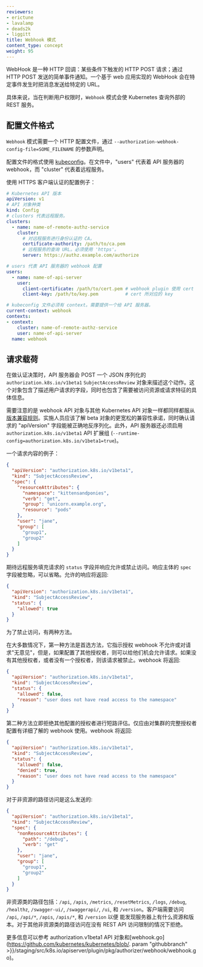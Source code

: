 ```yaml
---
reviewers:
- erictune
- lavalamp
- deads2k
- liggitt
title: Webhook 模式
content_type: concept
weight: 95
---
```

<!-- 
---
reviewers:
- erictune
- lavalamp
- deads2k
- liggitt
title: Webhook Mode
content_type: concept
weight: 95
---
-->

<!-- overview -->
<!-- 
A WebHook is an HTTP callback: an HTTP POST that occurs when something happens; a simple event-notification via HTTP POST. A web application implementing WebHooks will POST a message to a URL when certain things happen. 
-->
WebHook 是一种 HTTP 回调：某些条件下触发的 HTTP POST 请求；通过 HTTP POST 发送的简单事件通知。一个基于 web 应用实现的 WebHook 会在特定事件发生时把消息发送给特定的 URL。


<!-- body -->
<!-- 
When specified, mode `Webhook` causes Kubernetes to query an outside REST
service when determining user privileges. 
-->
具体来说，当在判断用户权限时，`Webhook` 模式会使 Kubernetes 查询外部的 REST 服务。

<!-- 
## Configuration File Format 
-->
## 配置文件格式

<!-- 
Mode `Webhook` requires a file for HTTP configuration, specify by the
`--authorization-webhook-config-file=SOME_FILENAME` flag. 
-->
`Webhook` 模式需要一个 HTTP 配置文件，通过 `--authorization-webhook-config-file=SOME_FILENAME` 的参数声明。

<!-- 
The configuration file uses the [kubeconfig](/docs/tasks/access-application-cluster/configure-access-multiple-clusters/)
file format. Within the file "users" refers to the API Server webhook and
"clusters" refers to the remote service. 
-->
配置文件的格式使用 [kubeconfig](/docs/tasks/access-application-cluster/configure-access-multiple-clusters/)。在文件中，"users" 代表着 API 服务器的 webhook，而 "cluster" 代表着远程服务。

<!-- 
A configuration example which uses HTTPS client auth: 
-->
使用 HTTPS 客户端认证的配置例子：

<!-- 
```yaml
# Kubernetes API version
apiVersion: v1
# kind of the API object
kind: Config
# clusters refers to the remote service.
clusters:
  - name: name-of-remote-authz-service
    cluster:
      # CA for verifying the remote service.
      certificate-authority: /path/to/ca.pem
      # URL of remote service to query. Must use 'https'. May not include parameters.
      server: https://authz.example.com/authorize

# users refers to the API Server's webhook configuration.
users:
  - name: name-of-api-server
    user:
      client-certificate: /path/to/cert.pem # cert for the webhook plugin to use
      client-key: /path/to/key.pem          # key matching the cert

# kubeconfig files require a context. Provide one for the API Server.
current-context: webhook
contexts:
- context:
    cluster: name-of-remote-authz-service
    user: name-of-api-server
  name: webhook
```
-->
```yaml
# Kubernetes API 版本
apiVersion: v1
# API 对象种类
kind: Config
# clusters 代表远程服务。
clusters:
  - name: name-of-remote-authz-service
    cluster:
      # 对远程服务进行身份认证的 CA。
      certificate-authority: /path/to/ca.pem
      # 远程服务的查询 URL。必须使用 'https'。
      server: https://authz.example.com/authorize

# users 代表 API 服务器的 webhook 配置
users:
  - name: name-of-api-server
    user:
      client-certificate: /path/to/cert.pem # webhook plugin 使用 cert
      client-key: /path/to/key.pem          # cert 所对应的 key

# kubeconfig 文件必须有 context。需要提供一个给 API 服务器。
current-context: webhook
contexts:
- context:
    cluster: name-of-remote-authz-service
    user: name-of-api-server
  name: webhook
```

<!-- 
## Request Payloads 
-->
## 请求载荷

<!-- 
When faced with an authorization decision, the API Server POSTs a JSON-
serialized `authorization.k8s.io/v1beta1` `SubjectAccessReview` object describing the
action. This object contains fields describing the user attempting to make the
request, and either details about the resource being accessed or requests
attributes. 
-->
在做认证决策时，API 服务器会 POST 一个 JSON 序列化的 `authorization.k8s.io/v1beta1` `SubjectAccessReview` 对象来描述这个动作。这个对象包含了描述用户请求的字段，同时也包含了需要被访问资源或请求特征的具体信息。

<!-- 
Note that webhook API objects are subject to the same [versioning compatibility rules](/docs/concepts/overview/kubernetes-api/)
as other Kubernetes API objects. Implementers should be aware of looser
compatibility promises for beta objects and check the "apiVersion" field of the
request to ensure correct deserialization. Additionally, the API Server must
enable the `authorization.k8s.io/v1beta1` API extensions group (`--runtime-config=authorization.k8s.io/v1beta1=true`). 
-->
需要注意的是 webhook API 对象与其他 Kubernetes API 对象一样都同样都服从[版本兼容规则](/docs/concepts/overview/kubernetes-api/)。实施人员应该了解 beta 对象的更宽松的兼容性承诺，同时确认请求的 "apiVersion" 字段能被正确地反序列化。此外，API 服务器还必须启用 `authorization.k8s.io/v1beta1` API 扩展组 (`--runtime-config=authorization.k8s.io/v1beta1=true`)。

<!-- 
An example request body: 
-->
一个请求内容的例子：

```json
{
  "apiVersion": "authorization.k8s.io/v1beta1",
  "kind": "SubjectAccessReview",
  "spec": {
    "resourceAttributes": {
      "namespace": "kittensandponies",
      "verb": "get",
      "group": "unicorn.example.org",
      "resource": "pods"
    },
    "user": "jane",
    "group": [
      "group1",
      "group2"
    ]
  }
}
```

<!-- 
The remote service is expected to fill the `status` field of
the request and respond to either allow or disallow access. The response body's
`spec` field is ignored and may be omitted. A permissive response would return: 
-->
期待远程服务填充请求的 `status` 字段并响应允许或禁止访问。响应主体的 `spec` 字段被忽略，可以省略。允许的响应将返回:
```json
{
  "apiVersion": "authorization.k8s.io/v1beta1",
  "kind": "SubjectAccessReview",
  "status": {
    "allowed": true
  }
}
```

<!-- 
For disallowing access there are two methods. 
-->
为了禁止访问，有两种方法。

<!-- 
The first method is preferred in most cases, and indicates the authorization
webhook does not allow, or has "no opinion" about the request, but if other 
authorizers are configured, they are given a chance to allow the request. 
If there are no other authorizers, or none of them allow the request, the 
request is forbidden. The webhook would return: 
-->
在大多数情况下，第一种方法是首选方法，它指示授权 webhook 不允许或对请求"无意见"，但是，如果配置了其他授权者，则可以给他们机会允许请求。如果没有其他授权者，或者没有一个授权者，则该请求被禁止。webhook 将返回:

```json
{
  "apiVersion": "authorization.k8s.io/v1beta1",
  "kind": "SubjectAccessReview",
  "status": {
    "allowed": false,
    "reason": "user does not have read access to the namespace"
  }
}
```

<!-- 
The second method denies immediately, short-circuiting evaluation by other 
configured authorizers. This should only be used by webhooks that have 
detailed knowledge of the full authorizer configuration of the cluster. 
The webhook would return: 
-->
第二种方法立即拒绝其他配置的授权者进行短路评估。仅应由对集群的完整授权者配置有详细了解的 webhook 使用。webhook 将返回:

```json
{
  "apiVersion": "authorization.k8s.io/v1beta1",
  "kind": "SubjectAccessReview",
  "status": {
    "allowed": false,
    "denied": true,
    "reason": "user does not have read access to the namespace"
  }
}
```

<!-- 
Access to non-resource paths are sent as: 
-->
对于非资源的路径访问是这么发送的:

```json
{
  "apiVersion": "authorization.k8s.io/v1beta1",
  "kind": "SubjectAccessReview",
  "spec": {
    "nonResourceAttributes": {
      "path": "/debug",
      "verb": "get"
    },
    "user": "jane",
    "group": [
      "group1",
      "group2"
    ]
  }
}
```

<!-- 
Non-resource paths include: `/api`, `/apis`, `/metrics`, `/resetMetrics`,
`/logs`, `/debug`, `/healthz`, `/swagger-ui/`, `/swaggerapi/`, `/ui`, and
`/version.` Clients require access to `/api`, `/api/*`, `/apis`, `/apis/*`,
and `/version` to discover what resources and versions are present on the server.
Access to other non-resource paths can be disallowed without restricting access
to the REST api. 
-->
非资源类的路径包括：`/api`, `/apis`, `/metrics`, `/resetMetrics`,
`/logs`, `/debug`, `/healthz`, `/swagger-ui/`, `/swaggerapi/`, `/ui`, 和
`/version`。客户端需要访问 `/api`, `/api/*`, `/apis`, `/apis/*`, 和 `/version` 以便
能发现服务器上有什么资源和版本。对于其他非资源类的路径访问在没有 REST API 访问限制的情况下拒绝。

<!-- 
For further documentation refer to the authorization.v1beta1 API objects and
[webhook.go](https://github.com/kubernetes/kubernetes/blob/. param "githubbranch" >}}/staging/src/k8s.io/apiserver/plugin/pkg/authorizer/webhook/webhook.go). 
-->
更多信息可以参考 authorization.v1beta1 API 对象和[webhook.go](https://github.com/kubernetes/kubernetes/blob/. param "githubbranch" >}}/staging/src/k8s.io/apiserver/plugin/pkg/authorizer/webhook/webhook.go)。





